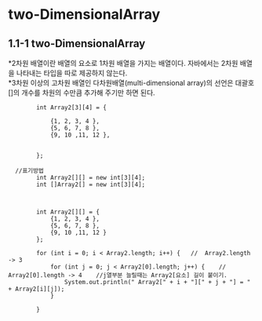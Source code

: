 two-DimensionalArray
=============================
1.1-1 two-DimensionalArray
-----------------------------
*2차원 배열이란 배열의 요소로 1차원 배열을 가지는 배열이다.
자바에서는 2차원 배열을 나타내는 타입을 따로 제공하지 않는다.   
*3차원 이상의 고차원 배열인 다차원배열(multi-dimensional array)의 선언은 대괄호[]의 개수를 차원의 수만큼 추가해 주기만 하면 된다.	 	
		 	
		 	int Array2[3][4] = {
		 	
		 		{1, 2, 3, 4 },
		 		{5, 6, 7, 8 },
		 		{9, 10 ,11, 12 },
		 		
		 	
		 	};
		 	
      //표기방법
		 	int Array2[][] = new int[3][4];
		 	int []Array2[] = new int[3][4];
		 	
		 	
		
			int Array2[][] = {
				{1, 2, 3, 4 },
			 	{5, 6, 7, 8 },
			 	{9, 10 ,11, 12 }
			};
			
			for (int i = 0; i < Array2.length; i++) {	//  Array2.length -> 3
				for (int j = 0; j < Array2[0].length; j++) {	// Array2[0].length -> 4    //j열부분 늘릴때는 Array2[요소] 길이 붙이기.
					System.out.println(" Array2[" + i + "][" + j + "] = " + Array2[i][j]);
				}
				
			}
		
